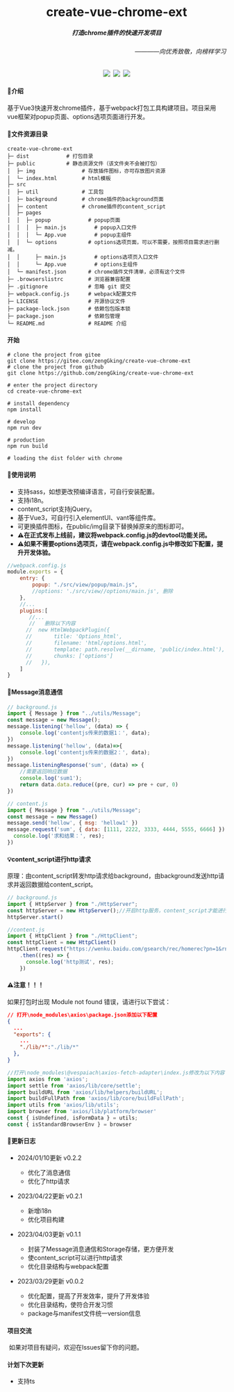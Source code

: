 <h1 align="center">create-vue-chrome-ext</h1>
<h5 align="center">打造chrome插件的快速开发项目</h5>
<h6 align="right">————向优秀致敬，向榜样学习</h6>
<div align="center"><img src="https://img.shields.io/badge/license-MIT-blueviolet"/>&ensp;<img src="https://img.shields.io/badge/chrome_extension-v0.2.1-blueviolet"/>&ensp;<img src="https://img.shields.io/badge/Vue3-webpack-blueviolet"/></div>


#### 📌介绍

​		基于Vue3快速开发chrome插件，基于webpack打包工具构建项目。项目采用vue框架对popup页面、options选项页面进行开发。

#### 📄文件资源目录
```
create-vue-chrome-ext
├─ dist            # 打包目录
├─ public          # 静态资源文件（该文件夹不会被打包）
│  ├─ img				# 存放插件图标，亦可存放图片资源
│  └─ index.html        # html模板	
├─ src
│  ├─ util              # 工具包	    
│  ├─ background        # chrome插件的background页面	    
│  ├─ content           # chrome插件的content_script
│  ├─ pages              
│  │  ├─ popup            # popup页面
│  │  │  ├─ main.js		    # popup入口文件	
│  │  │  └─ App.vue	 	    # popup主组件
│  │  └─ options          # options选项页面，可以不需要，按照项目需求进行删减。
│  │     ├─ main.js		    # options选项页入口文件
│  │     └─ App.vue	      	# options主组件 
│  └─ manifest.json		  # chrome插件文件清单，必须有这个文件
├─ .browserslistrc 		  # 浏览器兼容配置
├─ .gitignore             # 忽略 git 提交
├─ webpack.config.js      # webpack配置文件
├─ LICENSE                # 开源协议文件
├─ package-lock.json      # 依赖包包版本锁
├─ package.json           # 依赖包管理
└─ README.md              # README 介绍

```

#### 开始

```
# clone the project from gitee
git clone https://gitee.com/zengGking/create-vue-chrome-ext
# clone the project from github
git clone https://github.com/zengGking/create-vue-chrome-ext

# enter the project directory
cd create-vue-chrome-ext

# install dependency
npm install

# develop
npm run dev

# production
npm run build

# loading the dist folder with chrome 
```

#### 📃使用说明

- 支持sass，如想更改预编译语言，可自行安装配置。
- 支持i18n。
- content_script支持jQuery。
- 基于Vue3，可自行引入elementUI、vant等组件库。
- 可更换插件图标，在public/img目录下替换掉原来的图标即可。
- **⚠在正式发布上线前，建议将webpack.config.js的devtool功能关闭。**
- **⚠如果不需要options选项页，请在webpack.config.js中修改如下配置，提升开发体验。**

```js
//webpack.config.js
module.exports = {
    entry: {
        popup: "./src/view/popup/main.js",
        //options: './src/view//options/main.js', 删除
    },
    //...
    plugins:[
       //...
       //	删除以下内容
      //  new HtmlWebpackPlugin({
      //       title: 'Options_html',
      //       filename: 'html/options.html',
      //       template: path.resolve(__dirname, 'public/index.html'),
      //       chunks: ['options']
      //   }),
    ]
}
```

#### 📧Message消息通信
```js
// background.js
import { Message } from "../utils/Message";
const message = new Message();
message.listening('hellow', (data) => {
    console.log('contentjs传来的数据1：', data);
})
message.listening('hellow', (data)=>{
    console.log('contentjs传来的数据2：', data);
})
message.listeningResponse('sum', (data) => {
    //需要返回响应数据
    console.log('sum1');
    return data.data.reduce((pre, cur) => pre + cur, 0)
})

// content.js
import { Message } from "../utils/Message";
const message = new Message()
message.send('hellow', { msg: 'hellow1' })
message.request('sum', { data: [1111, 2222, 3333, 4444, 5555, 6666] }).then((res) => {
  console.log('求和结果：', res);
})

```
#### 💡content_script进行http请求
原理：由content_script转发http请求给background，由background发送http请求并返回数据给content_script。
```js
// background.js
import { HttpServer } from "./HttpServer";
const httpServer = new HttpServer();//开启http服务，content_script才能进行http请求
httpServer.start()

//content.js
import { HttpClient } from "./HttpClient";
const httpClient = new HttpClient()
httpClient.request("https://wenku.baidu.com/gsearch/rec/homerec?pn=1&rn=16", { method: 'get', params: { limit: 10 } })
    .then((res) => {
      console.log('http测试', res);
  	})
```
#### ⚠注意！！！
如果打包时出现 Module not found 错误，请进行以下尝试：

```json
// 打开\node_modules\axios\package.json添加以下配置
{
  ...
  "exports": {
    ...
    "./lib/*":"./lib/*"
  },
}
```
```js
//打开\node_modules\@vespaiach\axios-fetch-adapter\index.js修改为以下内容
import axios from 'axios';
import settle from 'axios/lib/core/settle';
import buildURL from 'axios/lib/helpers/buildURL';
import buildFullPath from 'axios/lib/core/buildFullPath';
import utils from 'axios/lib/utils';
import browser from 'axios/lib/platform/browser'
const { isUndefined, isFormData } = utils;
const { isStandardBrowserEnv } = browser
```
#### 📖更新日志
- 2024/01/10更新 v0.2.2
  - 优化了消息通信
  - 优化了http请求

- 2023/04/22更新  v0.2.1
  - 新增i18n
  - 优化项目构建
- 2023/04/03更新  v0.1.1
  - 封装了Message消息通信和Storage存储，更方便开发
  - 使content_script可以进行http请求
  - 优化目录结构与webpack配置
- 2023/03/29更新	v0.0.2
  - 优化配置，提高了开发效率，提升了开发体验
  - 优化目录结构，使符合开发习惯
  - package与manifest文件统一version信息


#### 项目交流

​	如果对项目有疑问，欢迎在Issues留下你的问题。

#### 计划下次更新

- 支持ts
